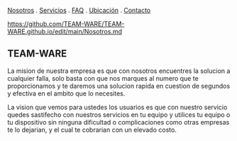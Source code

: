 [Nosotros](./nosotros.md) . [Servicios](./servicios.md) . [FAQ](fAQ.md) . [Ubicación](ubicacion.md) . [Contacto](./contacto.md)

https://github.com/TEAM-WARE/TEAM-WARE.github.io/edit/main/Nosotros.md

## TEAM-WARE 

La mision de nuestra empresa es que con nosotros encuentres la solucion a cualquier falla, solo basta  con que nos marques al numero que te proporcionamos y te daremos una solucion rapida en cuestion de segundos y efectiva en el ambito que lo necesites. 
 
 La vision que vemos para ustedes los usuarios es que con nuestro servicio quedes sastifecho con nuestros servicios en tu equipo y utilices tu equipo o tu dispositivo sin ninguna dificultad o complicaciones como otras empresas te lo dejarian, y el cual te cobrarian con un elevado costo.

